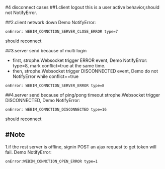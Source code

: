 #4 disconnect cases
##1.client logout
this is a user active behavior,should not NotifyError.

  
##2.client network down
Demo NotifyError:

`onError: WEBIM_CONNCTION_SERVER_CLOSE_ERROR type=7`

<a> should reconnect</a>

##3.server send *<close>* because of multi login
* first, strophe.Websocket trigger ERROR event, Demo NotifyError: type=8, mark conflict=true at the same time. 
* then, strophe.Websocket trigger DISCONNECTED event, Demo do not NotifyError while conflict==true

`onError: WEBIM_CONNCTION_SERVER_ERROR type=8 `

##4.server send *<close>* because of ping/pong timeout
strophe.Websocket trigger DISCONNECTED, Demo NotifyError:

`onError: WEBIM_CONNCTION_DISCONNECTED type=16`
	
<a>should reconnect</a> 


#Note
---
1.if the rest server is offline, signin POST an ajax request to get token will fail. Demo NotifyError:

`onError:WEBIM_CONNCTION_OPEN_ERROR type=1`
